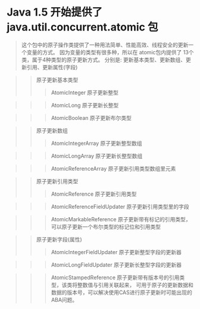 # Java 1.5 开始提供了java.util.concurrent.atomic 包
>这个包中的原子操作类提供了一种用法简单、性能高效、线程安全的更新一个变量的方式。
>因为变量的类型有很多种，所以在 atomic包内提供了 13个类，属于4种类型的原子更新方式。
>分别是: 更新基本类型、更新数组、更新引用、更新属性(字段)

>> 原子更新基本类型
>>> AtomicInteger 原子更新整型

>>> AtomicLong    原子更新长整型

>>> AtomicBoolean 原子更新布尔类型 

>> 原子更新数组
>>> AtomicIntegerArray 原子更新整型数组

>>> AtomicLongArray    原子更新长整型数组

>>> AtomicReferenceArray 原子更新引用类型数组里元素

>> 原子更新引用类型
>>> AtomicReference 原子更新引用类型

>>> AtomicReferenceFieldUpdater 原子更新引用类型里的字段

>>> AtomicMarkableReference 原子更新带有标记的引用类型，可以原子更新一个布尔类型的标记位和引用类型


>> 原子更新字段(属性)
>>> AtomicIntegerFieldUpdater 原子更新整型字段的更新器

>>> AtomicLongFieldUpdater      原子更新长整型字段的更新器

>>> AtomicStampedReference   原子更新带有版本号的引用类型，该类将整数值与引用关联起来，
                            可用于原子的更新数据和数据的版本号，可以解决使用CAS进行原子更新时可能出现的ABA问题。





